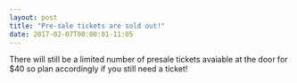 ```yaml
---
layout: post
title: "Pre-sale tickets are sold out!"
date: 2017-02-07T00:00:01-11:05
---
```


There will still be a limited number of presale tickets avaiable at the door for $40 so plan accordingly if you still need a ticket! 


